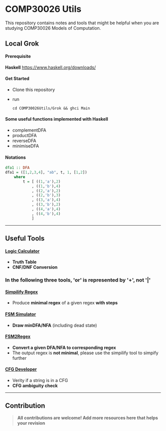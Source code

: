 # COMP30026 Utils

This repository contains notes and tools that might be helpful when you are studying COMP30026 Models of Computation.

## Local Grok

#### Prerequisite

**Haskell** https://www.haskell.org/downloads/

#### Get Started

- Clone this repository

- run 

  ```
  cd COMP30026Utils/Grok && ghci Main
  ```

#### Some useful functions implemented with Haskell

- complementDFA
- productDFA
- reverseDFA
- minimiseDFA

#### Notations

```haskell
dfa1 :: DFA
dfa1 = ([1,2,3,4], "ab", t, 1, [1,2])
    where
        t = [ ((1,'a'),2)
            , ((1,'b'),4)
            , ((2,'a'),2)
            , ((2,'b'),3)
            , ((3,'a'),4)
            , ((3,'b'),2)
            , ((4,'a'),4)
            , ((4,'b'),4)
            ]
```

------

## Useful Tools

#### [Logic Calculator](https://www.erpelstolz.at/gateway/formular-uk-zentral.html)

- **Truth Table**
- **CNF/DNF Conversion**

### In the following three tools, 'or' is represented by '+', not '|'

#### [Simpilify Regex](http://ivanzuzak.info/noam/webapps/regex_simplifier/)

- Produce **minimal regex** of a given regex **with steps**

#### [FSM Simulator](http://ivanzuzak.info/noam/webapps/fsm_simulator/)

- **Draw minDFA/NFA** (including dead state)

#### [FSM2Regex](http://ivanzuzak.info/noam/webapps/fsm2regex/)

- **Convert a given DFA/NFA to corresponding regex**
- The output regex is **not minimal**, please use the simpilify tool to simpify further

#### [CFG Developer](https://web.stanford.edu/class/archive/cs/cs103/cs103.1156/tools/cfg/)

- Verity if a string is in a CFG
- **CFG ambiguity check**

------

## Contribution

> **All contributions are welcome! Add more resources here that helps your revision**
